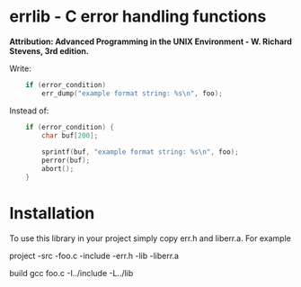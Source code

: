 # errlib - C error handling functions

**Attribution: Advanced Programming in the UNIX Environment - W. Richard Stevens, 3rd edition.**

Write:
```c
	if (error_condition)
		err_dump("example format string: %s\n", foo);
``` 
Instead of:
```c
	if (error_condition) {
		char buf[200];
	
		sprintf(buf, "example format string: %s\n", foo);
		perror(buf);
		abort();
	}
```

# Installation

To use this library in your project simply copy err.h and
liberr.a. For example

project
	-src
		-foo.c
	-include
		-err.h
	-lib
		-liberr.a

build
	gcc foo.c -I../include -L../lib
			
	
